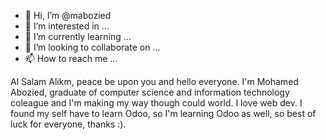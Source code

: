- 👋 Hi, I’m @mabozied
- 👀 I’m interested in ...
- 🌱 I’m currently learning ...
- 💞️ I’m looking to collaborate on ...
- 📫 How to reach me ...

<!---
mabozied/mabozied is a ✨ special ✨ repository because its `README.md` (this file) appears on your GitHub profile.
You can click the Preview link to take a look at your changes.
--->
Al Salam Alikm, peace be upon you and hello everyone. I'm Mohamed Abozied, graduate of computer science and information technology coleague and I'm making 
my way though could world. I love web dev. I found my self have to learn Odoo, so I'm learning Odoo as well, so best of luck for everyone, thanks :).
